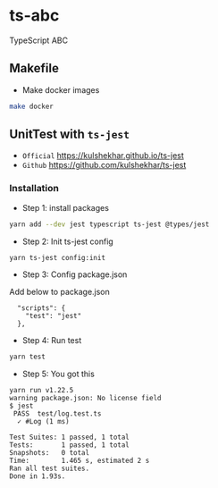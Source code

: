 # ts-abc

TypeScript ABC

## Makefile

- Make docker images

```bash
make docker
```

## UnitTest with `ts-jest`

- `Official` <https://kulshekhar.github.io/ts-jest>
- `Github` <https://github.com/kulshekhar/ts-jest>

### Installation

- Step 1: install packages
```bash
yarn add --dev jest typescript ts-jest @types/jest
```

- Step 2: Init ts-jest config
```bash
yarn ts-jest config:init
```

- Step 3: Config package.json

Add below to package.json

```text
  "scripts": {
    "test": "jest"
  },
```

- Step 4: Run test
```bash
yarn test
```

- Step 5: You got this
```text
yarn run v1.22.5
warning package.json: No license field
$ jest
 PASS  test/log.test.ts
  ✓ #Log (1 ms)

Test Suites: 1 passed, 1 total
Tests:       1 passed, 1 total
Snapshots:   0 total
Time:        1.465 s, estimated 2 s
Ran all test suites.
Done in 1.93s.
```
